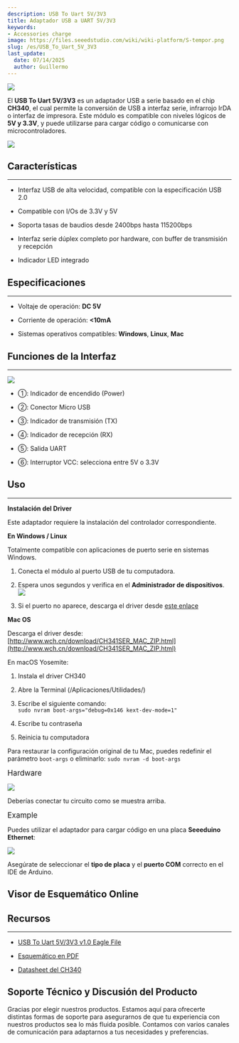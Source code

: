 ```yaml
---
description: USB To Uart 5V/3V3
title: Adaptador USB a UART 5V/3V3
keywords:
- Accessories charge
image: https://files.seeedstudio.com/wiki/wiki-platform/S-tempor.png
slug: /es/USB_To_Uart_5V_3V3
last_update:
  date: 07/14/2025
  author: Guillermo
---
```


![](https://files.seeedstudio.com/wiki/USB_To_Uart_5V_3V3/img/Photo_USB_To_Uart_5V_3V3.JPG)

El **USB To Uart 5V/3V3** es un adaptador USB a serie basado en el chip **CH340**, el cual permite la conversión de USB a interfaz serie, infrarrojo IrDA o interfaz de impresora. Este módulo es compatible con niveles lógicos de **5V y 3.3V**, y puede utilizarse para cargar código o comunicarse con microcontroladores.

[![](https://files.seeedstudio.com/wiki/Seeed-WiKi/docs/images/300px-Get_One_Now_Banner-ragular.png)](https://www.seeedstudio.com/USB-To-Uart-5V%263V3-p-1832.html)

## Características

---

* Interfaz USB de alta velocidad, compatible con la especificación USB 2.0

* Compatible con I/Os de 3.3V y 5V

* Soporta tasas de baudios desde 2400bps hasta 115200bps

* Interfaz serie dúplex completo por hardware, con buffer de transmisión y recepción

* Indicador LED integrado

## Especificaciones

---

* Voltaje de operación: **DC 5V**

* Corriente de operación: **&lt;10mA**

* Sistemas operativos compatibles: **Windows**, **Linux**, **Mac**

## Funciones de la Interfaz

---
![](https://files.seeedstudio.com/wiki/USB_To_Uart_5V_3V3/img/USB_To_Uart_5V_3V3.jpg)

* ①: Indicador de encendido (Power)
* ②: Conector Micro USB

* ③: Indicador de transmisión (TX)

* ④: Indicador de recepción (RX)
* ⑤: Salida UART

* ⑥: Interruptor VCC: selecciona entre 5V o 3.3V

## Uso

---
**Instalación del Driver**

Este adaptador requiere la instalación del controlador correspondiente.

**En Windows / Linux**

Totalmente compatible con aplicaciones de puerto serie en sistemas Windows.

1. Conecta el módulo al puerto USB de tu computadora.  

2. Espera unos segundos y verifica en el **Administrador de dispositivos**.  
   ![](https://files.seeedstudio.com/wiki/USB_To_Uart_5V_3V3/img/CH340_Driver.jpg)

3. Si el puerto no aparece, descarga el driver desde [este enlace](http://www.wch.cn/download/CH341SER_ZIP.html)

**Mac OS**

Descarga el driver desde:  [http://www.wch.cn/download/CH341SER_MAC_ZIP.html](http://www.wch.cn/download/CH341SER_MAC_ZIP.html)

En macOS Yosemite:

1. Instala el driver CH340 

2. Abre la Terminal (/Aplicaciones/Utilidades/) 

3. Escribe el siguiente comando:  
   `sudo nvram boot-args="debug=0x146 kext-dev-mode=1"`  
4. Escribe tu contraseña  

5. Reinicia tu computadora

Para restaurar la configuración original de tu Mac, puedes redefinir el parámetro `boot-args` o eliminarlo: `sudo nvram -d boot-args`

<big>Hardware</big>

![](https://files.seeedstudio.com/wiki/USB_To_Uart_5V_3V3/img/USB_To_Uart_Download.jpg)

Deberías conectar tu circuito como se muestra arriba.

<big>Example</big>

Puedes utilizar el adaptador para cargar código en una placa **Seeeduino Ethernet**:

![](https://files.seeedstudio.com/wiki/USB_To_Uart_5V_3V3/img/USB_To_Uart_5V_3v3_Usage.jpg)

Asegúrate de seleccionar el **tipo de placa** y el **puerto COM** correcto en el IDE de Arduino.

## Visor de Esquemático Online

<div className="altium-ecad-viewer" data-project-src="https://files.seeedstudio.com/wiki/USB_To_Uart_5V_3V3/res/USB_To_Uart_5V_3V3_Eagle.zip" style={{borderRadius: '0px 0px 4px 4px', height: 500, borderStyle: 'solid', borderWidth: 1, borderColor: 'rgb(241, 241, 241)', overflow: 'hidden', maxWidth: 1280, maxHeight: 700, boxSizing: 'border-box'}}>
</div>

## Recursos

---

* [USB To Uart 5V/3V3 v1.0 Eagle File](https://files.seeedstudio.com/wiki/USB_To_Uart_5V_3V3/res/USB_To_Uart_5V_3V3_Eagle.zip)

* [Esquemático en PDF](https://files.seeedstudio.com/wiki/USB_To_Uart_5V_3V3/res/USB_To_Uart_5V_3V3_v1.pdf)

* [Datasheet del CH340](https://files.seeedstudio.com/wiki/USB_To_Uart_5V_3V3/res/CH340DS1_EN.PDF)

## Soporte Técnico y Discusión del Producto

Gracias por elegir nuestros productos. Estamos aquí para ofrecerte distintas formas de soporte para asegurarnos de que tu experiencia con nuestros productos sea lo más fluida posible. Contamos con varios canales de comunicación para adaptarnos a tus necesidades y preferencias.

<div class="button_tech_support_container">
<a href="https://forum.seeedstudio.com/" class="button_forum"></a> 
<a href="https://www.seeedstudio.com/contacts" class="button_email"></a>
</div>

<div class="button_tech_support_container">
<a href="https://discord.gg/eWkprNDMU7" class="button_discord"></a> 
<a href="https://github.com/Seeed-Studio/wiki-documents/discussions/69" class="button_discussion"></a>
</div>
